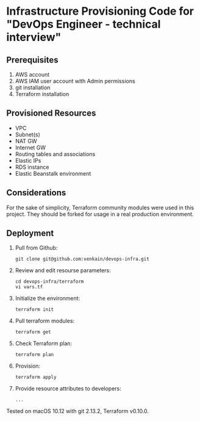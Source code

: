 # Infrastructure Provisioning Code for "DevOps Engineer - technical interview"

## Prerequisites

1. AWS account
1. AWS IAM user account with Admin permissions
1. git installation
1. Terraform installation

## Provisioned Resources
* VPC
* Subnet(s)
* NAT GW
* Internet GW
* Routing tables and associations
* Elastic IPs
* RDS instance
* Elastic Beanstalk environment

## Considerations

For the sake of simplicity, Terraform community modules were used in this project. They should be forked for usage in a real production environment.

## Deployment

1. Pull from Github:
    ```
    git clone git@github.com:venkain/devops-infra.git
    ```
1. Review and edit resourse parameters:
    ```
    cd devops-infra/terraform
    vi vars.tf
    ```
1. Initialize the environment:
    ```
    terraform init
    ```
1. Pull terraform modules:
    ```
    terraform get
    ```
1. Check Terraform plan:
    ```
    terraform plan
    ```
1. Provision:
    ```
    terraform apply
    ```
1. Provide resource attributes to developers:
    ```
    ...
    ```

Tested on macOS 10.12 with git 2.13.2, Terraform v0.10.0.
